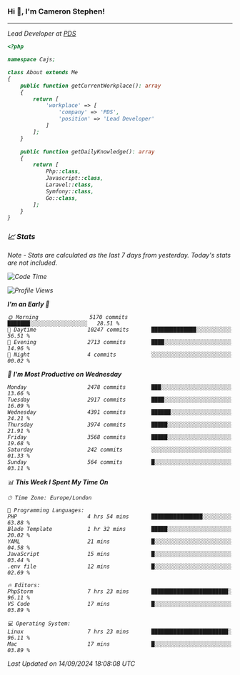 ### Hi 👋, I'm Cameron Stephen!
<hr>
<p><em>Lead Developer at <a href="https://prindatasolutions.co.uk">PDS</a></p>


```php
<?php

namespace Cajs;

class About extends Me
{
    public function getCurrentWorkplace(): array
    {
        return [
            'workplace' => [
                'company' => 'PDS',
                'position' => 'Lead Developer'
            ]
        ];
    }

    public function getDailyKnowledge(): array
    {
        return [
            Php::class,
            Javascript::class,
            Laravel::class,
            Symfony::class,
            Go::class,
        ];
    }
}
```

### 📈 Stats
<p><em>Note - Stats are calculated as the last 7 days from yesterday. Today's stats are not included.</em></p>


<!--START_SECTION:waka-->
![Code Time](http://img.shields.io/badge/Code%20Time-3%2C939%20hrs%203%20mins-blue)

![Profile Views](http://img.shields.io/badge/Profile%20Views-4-blue)

**I'm an Early 🐤** 

```text
🌞 Morning                5170 commits        ███████░░░░░░░░░░░░░░░░░░   28.51 % 
🌆 Daytime                10247 commits       ██████████████░░░░░░░░░░░   56.51 % 
🌃 Evening                2713 commits        ████░░░░░░░░░░░░░░░░░░░░░   14.96 % 
🌙 Night                  4 commits           ░░░░░░░░░░░░░░░░░░░░░░░░░   00.02 % 
```
📅 **I'm Most Productive on Wednesday** 

```text
Monday                   2478 commits        ███░░░░░░░░░░░░░░░░░░░░░░   13.66 % 
Tuesday                  2917 commits        ████░░░░░░░░░░░░░░░░░░░░░   16.09 % 
Wednesday                4391 commits        ██████░░░░░░░░░░░░░░░░░░░   24.21 % 
Thursday                 3974 commits        █████░░░░░░░░░░░░░░░░░░░░   21.91 % 
Friday                   3568 commits        █████░░░░░░░░░░░░░░░░░░░░   19.68 % 
Saturday                 242 commits         ░░░░░░░░░░░░░░░░░░░░░░░░░   01.33 % 
Sunday                   564 commits         █░░░░░░░░░░░░░░░░░░░░░░░░   03.11 % 
```


📊 **This Week I Spent My Time On** 

```text
🕑︎ Time Zone: Europe/London

💬 Programming Languages: 
PHP                      4 hrs 54 mins       ████████████████░░░░░░░░░   63.88 % 
Blade Template           1 hr 32 mins        █████░░░░░░░░░░░░░░░░░░░░   20.02 % 
YAML                     21 mins             █░░░░░░░░░░░░░░░░░░░░░░░░   04.58 % 
JavaScript               15 mins             █░░░░░░░░░░░░░░░░░░░░░░░░   03.44 % 
.env file                12 mins             █░░░░░░░░░░░░░░░░░░░░░░░░   02.69 % 

🔥 Editors: 
PhpStorm                 7 hrs 23 mins       ████████████████████████░   96.11 % 
VS Code                  17 mins             █░░░░░░░░░░░░░░░░░░░░░░░░   03.89 % 

💻 Operating System: 
Linux                    7 hrs 23 mins       ████████████████████████░   96.11 % 
Mac                      17 mins             █░░░░░░░░░░░░░░░░░░░░░░░░   03.89 % 
```


 Last Updated on 14/09/2024 18:08:08 UTC
<!--END_SECTION:waka-->
